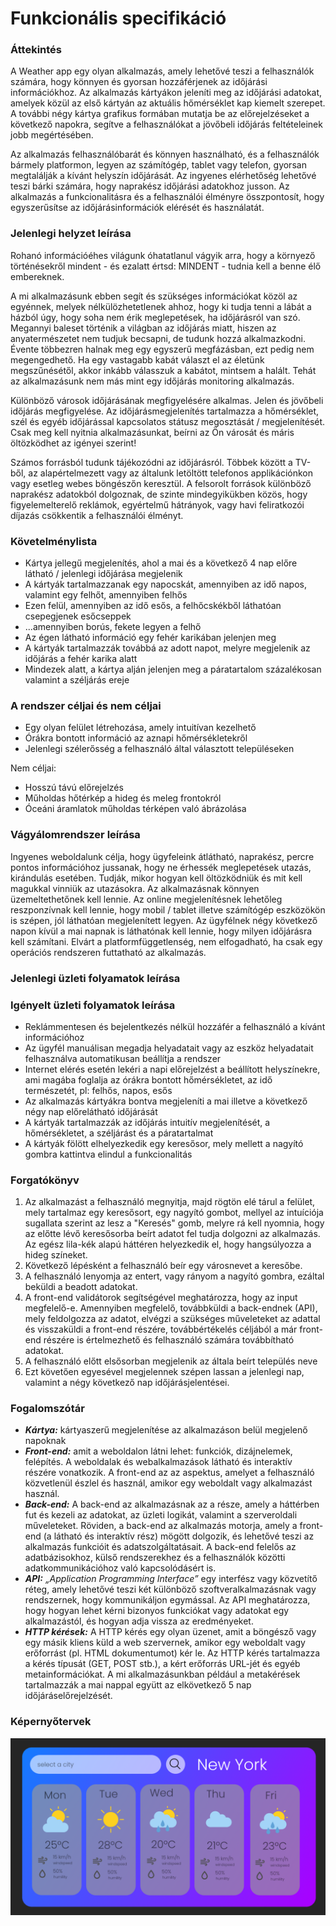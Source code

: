 # Funkcionális specifikáció

### Áttekintés

A Weather app egy olyan alkalmazás, amely lehetővé teszi a felhasználók számára, hogy könnyen és gyorsan hozzáférjenek
az időjárási információkhoz. Az alkalmazás kártyákon jeleníti meg az időjárási adatokat, amelyek közül az első kártyán
az aktuális hőmérséklet kap kiemelt szerepet. A további négy kártya grafikus formában mutatja be az előrejelzéseket a
következő napokra, segítve a felhasználókat a jövőbeli időjárás feltételeinek jobb megértésében.

Az alkalmazás felhasználóbarát és könnyen használható, és a felhasználók bármely platformon, legyen az számítógép,
tablet vagy telefon, gyorsan megtalálják a kívánt helyszín időjárását. Az ingyenes elérhetőség lehetővé teszi bárki
számára, hogy naprakész időjárási adatokhoz jusson. Az alkalmazás a funkcionalitásra és a felhasználói élményre
összpontosít, hogy egyszerűsítse az időjárásinformációk elérését és használatát.



### Jelenlegi helyzet leírása
Rohanó információéhes világunk óhatatlanul vágyik arra, hogy a környező történésekről mindent - és ezalatt értsd:
MINDENT - tudnia kell a benne élő embereknek.

A mi alkalmazásunk ebben segít és szükséges információkat közöl az
egyénnek, melyek nélkülözhetetlenek ahhoz, hogy ki tudja tenni a lábát a házból úgy, hogy soha nem érik meglepetések, ha
időjárásról van szó. Megannyi baleset történik a világban az időjárás miatt, hiszen az anyatermészetet nem tudjuk
becsapni, de tudunk hozzá alkalmazkodni. Évente többezren halnak meg egy egyszerű megfázásban, ezt pedig nem
megengedhető. Ha egy vastagabb kabát választ el az életünk megszűnésétől, akkor inkább válasszuk a kabátot, mintsem a
halált. Tehát az alkalmazásunk nem más mint egy időjárás monitoring alkalmazás.

Különböző városok időjárásának megfigyelésére alkalmas. Jelen és jövőbeli időjárás megfigyelése. Az időjárásmegjelenítés
tartalmazza a hőmérséklet, szél és egyéb időjárással kapcsolatos státusz megosztását / megjelenítését. Csak meg kell
nyitnia alkalmazásunkat, beírni az Ön városát és máris öltözködhet az igényei szerint!

Számos forrásból tudunk tájékozódni az időjárásról. Többek között a TV-ből, az alapértelmezett vagy az általunk
letöltött telefonos applikációnkon vagy esetleg webes böngészőn keresztül. A felsorolt források különböző naprakész
adatokból dolgoznak, de szinte mindegyikükben közös, hogy figyelemelterelő reklámok, egyértelmű hátrányok, vagy havi
feliratkozói díjazás csökkentik a felhasználói élményt.

### Követelménylista
- Kártya jellegű megjelenítés, ahol a mai és a következő 4 nap előre látható / jelenlegi időjárása megjelenik
- A kártyák tartalmazzanak egy napocskát, amennyiben az idő napos, valamint egy felhőt, amennyiben felhős
- Ezen felül, amennyiben az idő esős, a felhőcskékből láthatóan csepegjenek esőcseppek
- ...amennyiben borús, fekete legyen a felhő
- Az égen látható információ egy fehér karikában jelenjen meg
- A kártyák tartalmazzák továbbá az adott napot, melyre megjelenik az időjárás a fehér karika alatt
- Mindezek alatt, a kártya alján jelenjen meg a páratartalom százalékosan valamint a széljárás ereje


### A rendszer céljai és nem céljai
- Egy olyan felület létrehozása, amely intuitívan kezelhető
- Órákra bontott információ az aznapi hőmérsékletekről
- Jelenlegi szélerősség a felhasználó által választott településeken

Nem céljai:
- Hosszú távú előrejelzés
- Műholdas hőtérkép a hideg és meleg frontokról
- Óceáni áramlatok műholdas térképen való ábrázolása


### Vágyálomrendszer leírása
Ingyenes weboldalunk célja, hogy ügyfeleink átlátható, naprakész, percre pontos információhoz jussanak, hogy ne érhessék
meglepetések utazás, kirándulás esetében. Tudják, mikor hogyan kell öltözködniük és mit kell magukkal vinniük
az utazásokra. Az alkalmazásnak könnyen üzemeltethetőnek kell lennie. Az online megjelenítésnek lehetőleg reszponzívnak
kell lennie, hogy mobil / tablet illetve számítógép eszközökön is szépen, jól láthatóan megjelenített legyen.
Az ügyfélnek négy következő napon kívül a mai napnak is láthatónak kell lennie, hogy milyen időjárásra kell számítani. Elvárt a
platformfüggetlenség, nem elfogadható, ha csak egy operációs rendszeren futtatható az alkalmazás.

### Jelenlegi üzleti folyamatok leírása

### Igényelt üzleti folyamatok leírása
- Reklámmentesen és bejelentkezés nélkül hozzáfér a felhasználó a kívánt információhoz
- Az ügyfél manuálisan megadja helyadatait vagy az eszköz helyadatait felhasználva automatikusan beállítja a rendszer
- Internet elérés esetén lekéri a napi előrejelzést a beállított helyszínekre, ami magába foglalja az órákra bontott hőmérsékletet, az idő természetét, pl: felhős, napos, esős
- Az alkalmazás kártyákra bontva megjeleníti a mai illetve a következő négy nap előrelátható időjárását
- A kártyák tartalmazzák az időjárás intuitív megjelenítését, a hőmérsékletet, a széljárást és a páratartalmat
- A kártyák fölött elhelyezkedik egy keresősor, mely mellett a nagyító gombra kattintva elindul a funkcionalitás

### Forgatókönyv
1. Az alkalmazást a felhasználó megnyitja, majd rögtön elé tárul a felület, mely tartalmaz egy keresősort,
egy nagyító gombot, mellyel az intuíciója sugallata szerint az lesz a "Keresés" gomb, melyre rá kell
nyomnia, hogy az előtte lévő keresősorba beírt adatot fel tudja dolgozni az alkalmazás. Az egész lila-kék alapú
háttéren helyezkedik el, hogy hangsúlyozza a hideg színeket.
2. Következő lépésként a felhasználó beír egy városnevet a keresőbe.
3. A felhasználó lenyomja az entert, vagy rányom a nagyító gombra, ezáltal beküldi a beadott adatokat.
4. A front-end validátorok segítségével meghatározza, hogy az input megfelelő-e.
Amennyiben megfelelő, továbbküldi a back-endnek (API), mely feldolgozza az adatot, elvégzi
a szükséges műveleteket az adattal és visszaküldi a front-end részére, továbbértékelés céljából a már
front-end részére is értelmezhető és felhasználó számára továbbítható adatokat.
5. A felhasználó előtt elsősorban megjelenik az általa beírt település neve
6. Ezt követően egyesével megjelennek szépen lassan a jelenlegi nap, valamint a négy következő nap
időjárásjelentései.


### Fogalomszótár
- ***Kártya:*** kártyaszerű megjelenítése az alkalmazáson belül megjelenő napoknak
- ***Front-end:*** amit a weboldalon látni lehet: funkciók, dizájnelemek, felépítés. A weboldalak és
webalkalmazások látható és interaktív részére vonatkozik. A front-end az az aspektus, amelyet a
felhasználó közvetlenül észlel és használ, amikor egy weboldalt vagy alkalmazást használ.
- ***Back-end:*** A back-end az alkalmazásnak az a része, amely a háttérben fut és kezeli az adatokat, az
üzleti logikát, valamint a szerveroldali műveleteket. Röviden, a back-end az alkalmazás motorja, amely
a front-end (a látható és interaktív rész) mögött dolgozik, és lehetővé teszi az alkalmazás funkcióit és
adatszolgáltatásait. A back-end felelős az adatbázisokhoz, külső rendszerekhez és a felhasználók
közötti adatkommunikációhoz való kapcsolódásért is.
- ***API:*** _„Application Programming Interface”_ egy interfész vagy közvetítő réteg, amely lehetővé teszi két
különböző szoftveralkalmazásnak vagy rendszernek, hogy kommunikáljon egymással. Az API
meghatározza, hogy hogyan lehet kérni bizonyos funkciókat vagy adatokat egy alkalmazástól, és
hogyan adja vissza az eredményeket.
- ***HTTP kérések:*** A HTTP kérés egy olyan üzenet, amit a böngésző vagy egy másik kliens küld a web
szervernek, amikor egy weboldalt vagy erőforrást (pl. HTML dokumentumot) kér le. Az HTTP kérés
tartalmazza a kérés típusát (GET, POST stb.), a kért erőforrás URL-jét és egyéb metainformációkat. A mi
alkalmazásunkban például a metakérések tartalmazzák a mai nappal együtt az elkövetkező 5 nap
időjáráselőrejelzését.

### Képernyőtervek
![](../kepernyotervek/sc-plan-v2.png)